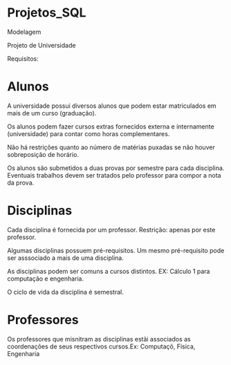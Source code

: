 # Projetos_SQL
 Modelagem 

Projeto de Universidade

Requisitos:

# Alunos

A universidade possui diversos alunos que podem estar matriculados em mais de um curso (graduação).

Os alunos podem fazer cursos extras fornecidos externa e internamente (universidade) para contar como horas complementares.

Não há restrições quanto ao número de matérias puxadas se não houver sobreposição de horário.

Os alunos são submetidos a duas provas por semestre para cada disciplina. Eventuais trabalhos devem ser tratados pelo professor para compor a nota da prova.

# Disciplinas

Cada disciplina é fornecida por um professor. Restrição: apenas por este professor.

Algumas disciplinas possuem pré-requisitos. Um mesmo pré-requisito pode ser asssociado a mais de uma disciplina.

As disciplinas podem ser comuns a cursos distintos. EX: Cálculo 1 para computação e engenharia.

O ciclo de vida da disciplina é semestral.

# Professores

Os professores que misnitram as disciplinas estãi associados as coordenações de seus respectivos cursos.Ex: Computaçõ, Física, Engenharia


